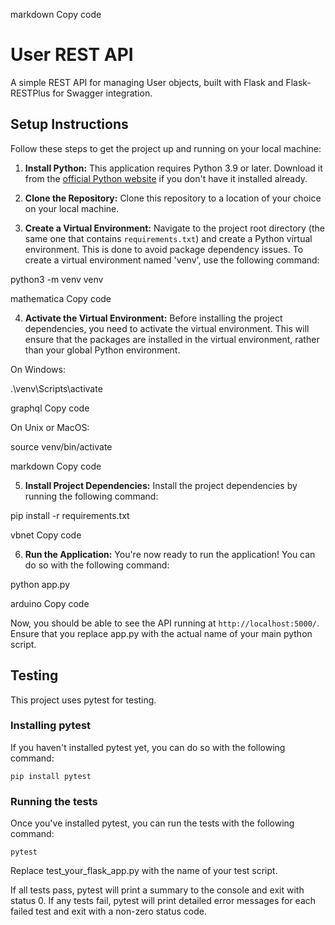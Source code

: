 markdown
Copy code
# User REST API

A simple REST API for managing User objects, built with Flask and Flask-RESTPlus for Swagger integration.

## Setup Instructions

Follow these steps to get the project up and running on your local machine:

1. **Install Python:** This application requires Python 3.9 or later. Download it from the [official Python website](https://www.python.org/downloads/) if you don't have it installed already.

2. **Clone the Repository:** Clone this repository to a location of your choice on your local machine.

3. **Create a Virtual Environment:** Navigate to the project root directory (the same one that contains `requirements.txt`) and create a Python virtual environment. This is done to avoid package dependency issues. To create a virtual environment named 'venv', use the following command:

python3 -m venv venv

mathematica
Copy code

4. **Activate the Virtual Environment:** Before installing the project dependencies, you need to activate the virtual environment. This will ensure that the packages are installed in the virtual environment, rather than your global Python environment.

On Windows:

.\venv\Scripts\activate

graphql
Copy code

On Unix or MacOS:

source venv/bin/activate

markdown
Copy code

5. **Install Project Dependencies:** Install the project dependencies by running the following command:

pip install -r requirements.txt

vbnet
Copy code

6. **Run the Application:** You're now ready to run the application! You can do so with the following command:

python app.py

arduino
Copy code

Now, you should be able to see the API running at `http://localhost:5000/`.
Ensure that you replace app.py with the actual name of your main python script.


## Testing
This project uses pytest for testing.

### Installing pytest
If you haven't installed pytest yet, you can do so with the following command:

```
pip install pytest
```

### Running the tests
Once you've installed pytest, you can run the tests with the following command:

```
pytest
```

Replace test_your_flask_app.py with the name of your test script.

If all tests pass, pytest will print a summary to the console and exit with status 0. If any tests fail, pytest will print detailed error messages for each failed test and exit with a non-zero status code.